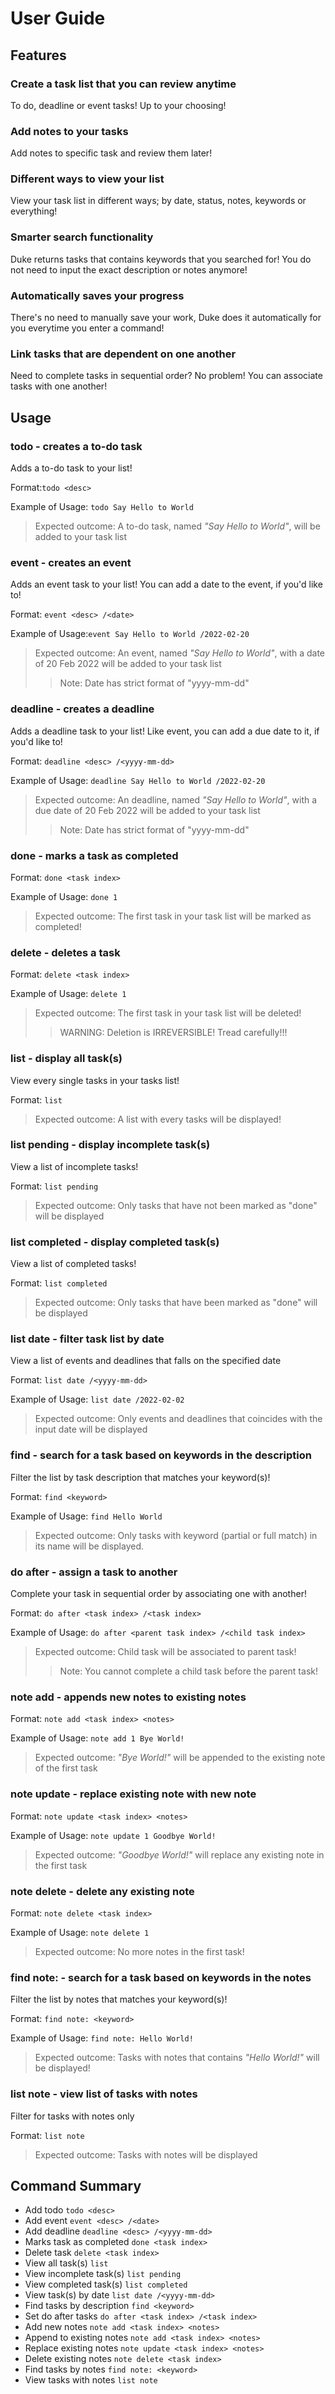 # User Guide

## Features

### Create a task list that you can review anytime
To do, deadline or event tasks! Up to your choosing!

### Add notes to your tasks
Add notes to specific task and review them later!

### Different ways to view your list
View your task list in different ways; by date, status, notes, keywords or everything!

### Smarter search functionality
Duke returns tasks that contains keywords that you searched for! You do not need to input the exact description or notes anymore!

### Automatically saves your progress
There's no need to manually save your work, Duke does it automatically for you everytime you enter a command!

### Link tasks that are dependent on one another
Need to complete tasks in sequential order? No problem! You can associate tasks with one another!

## Usage

### todo - creates a to-do task
Adds a to-do task to your list!

Format:`todo <desc>`

Example of Usage: `todo Say Hello to World`

>Expected outcome: A to-do task, named *"Say Hello to World"*, will be added to your task list

### event - creates an event
Adds an event task to your list! You can add a date to the event, if you'd like to!

Format: `event <desc> /<date>`

Example of Usage:`event Say Hello to World /2022-02-20`

> Expected outcome: An event, named *"Say Hello to World"*, with a date of 20 Feb 2022 will be added to your task list
> > Note: Date has strict format of "yyyy-mm-dd" 

### deadline - creates a deadline
Adds a deadline task to your list! Like event, you can add a due date to it, if you'd like to!

Format: `deadline <desc> /<yyyy-mm-dd>`

Example of Usage: `deadline Say Hello to World /2022-02-20`

> Expected outcome: An deadline, named *"Say Hello to World"*, with a due date of 20 Feb 2022 will be added to your task list
> > Note: Date has strict format of "yyyy-mm-dd"

### done - marks a task as completed

Format: `done <task index>`

Example of Usage: `done 1`

> Expected outcome: The first task in your task list will be marked as completed!

### delete - deletes a task

Format: `delete <task index>`

Example of Usage: `delete 1`

> Expected outcome: The first task in your task list will be deleted!
> > WARNING: Deletion is IRREVERSIBLE! Tread carefully!!!

### list - display all task(s)
View every single tasks in your tasks list!

Format: `list`

> Expected outcome: A list with every tasks will be displayed!

### list pending - display incomplete task(s)
View a list of incomplete tasks!

Format: `list pending`

> Expected outcome: Only tasks that have not been marked as "done" will be displayed

### list completed - display completed task(s)
View a list of completed tasks!

Format: `list completed`

> Expected outcome: Only tasks that have been marked as "done" will be displayed

### list date - filter task list by date
View a list of events and deadlines that falls on the specified date

Format: `list date /<yyyy-mm-dd>`

Example of Usage: `list date /2022-02-02`

>Expected outcome: Only events and deadlines that coincides with the input date will be displayed

### find - search for a task based on keywords in the description
Filter the list by task description that matches your keyword(s)!

Format: `find <keyword>`

Example of Usage: `find Hello World`

> Expected outcome: Only tasks with keyword (partial or full match) in its name will be displayed.

### do after - assign a task to another
Complete your task in sequential order by associating one with another!

Format: `do after <task index> /<task index>`

Example of Usage: `do after <parent task index> /<child task index>`

> Expected outcome: Child task will be associated to parent task! 
> > Note: You cannot complete a child task before the parent task!

### note add - appends new notes to existing notes

Format: `note add <task index> <notes>`

Example of Usage: `note add 1 Bye World!`

> Expected outcome: *"Bye World!"* will be appended to the existing note of the first task

### note update - replace existing note with new note

Format: `note update <task index> <notes>`

Example of Usage: `note update 1 Goodbye World!`

> Expected outcome: *"Goodbye World!"* will replace any existing note in the first task

### note delete - delete any existing note

Format: `note delete <task index>`

Example of Usage: `note delete 1`

> Expected outcome: No more notes in the first task!

### find note: - search for a task based on keywords in the notes
Filter the list by notes that matches your keyword(s)!

Format: `find note: <keyword>`

Example of Usage: `find note: Hello World!`

> Expected outcome: Tasks with notes that contains *"Hello World!"* will be displayed!

### list note - view list of tasks with notes
Filter for tasks with notes only

Format: `list note`

> Expected outcome: Tasks with notes will be displayed
 
## Command Summary
* Add todo `todo <desc>`
* Add event `event <desc> /<date>`
* Add deadline `deadline <desc> /<yyyy-mm-dd>`
* Marks task as completed `done <task index>`
* Delete task `delete <task index>`
* View all task(s) `list`
* View incomplete task(s) `list pending`
* View completed task(s) `list completed`
* View task(s) by date `list date /<yyyy-mm-dd>`
* Find tasks by description `find <keyword>`
* Set do after tasks `do after <task index> /<task index>`
* Add new notes `note add <task index> <notes>`
* Append to existing notes `note add <task index> <notes>`
* Replace existing notes `note update <task index> <notes>`
* Delete existing notes `note delete <task index>`
* Find tasks by notes `find note: <keyword>`
* View tasks with notes `list note`